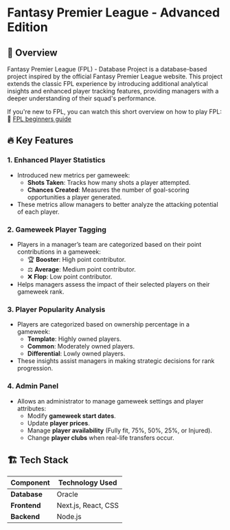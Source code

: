 # Fantasy Premier League - Advanced Edition

## 📌 Overview
Fantasy Premier League (FPL) - Database Project is a database-based project inspired by the official Fantasy Premier League website. This project extends the classic FPL experience by introducing additional analytical insights and enhanced player tracking features, providing managers with a deeper understanding of their squad's performance.

If you're new to FPL, you can watch this short overview on how to play FPL:  
🔗 [FPL beginners guide ](https://youtu.be/mAvr7qz7O1o?si=FC5_KFzMQtWLB8ZW)

## 🔥 Key Features
### **1. Enhanced Player Statistics**
- Introduced new metrics per gameweek:
  - **Shots Taken**: Tracks how many shots a player attempted.
  - **Chances Created**: Measures the number of goal-scoring opportunities a player generated.
- These metrics allow managers to better analyze the attacking potential of each player.

### **2. Gameweek Player Tagging**
- Players in a manager’s team are categorized based on their point contributions in a gameweek:
  - 🏆 **Booster**: High point contributor.
  - ⚖️ **Average**: Medium point contributor.
  - ❌ **Flop**: Low point contributor.
- Helps managers assess the impact of their selected players on their gameweek rank.

### **3. Player Popularity Analysis**
- Players are categorized based on ownership percentage in a gameweek:
  - **Template**: Highly owned players.
  - **Common**: Moderately owned players.
  - **Differential**: Lowly owned players.
- These insights assist managers in making strategic decisions for rank progression.

### **4. Admin Panel**
- Allows an administrator to manage gameweek settings and player attributes:
  - Modify **gameweek start dates**.
  - Update **player prices**.
  - Manage **player availability** (Fully fit, 75%, 50%, 25%, or Injured).
  - Change **player clubs** when real-life transfers occur.

## 🏗️ Tech Stack
| Component     | Technology Used  |
|--------------|----------------|
| **Database** | Oracle         |
| **Frontend** | Next.js, React, CSS |
| **Backend**  | Node.js        |
